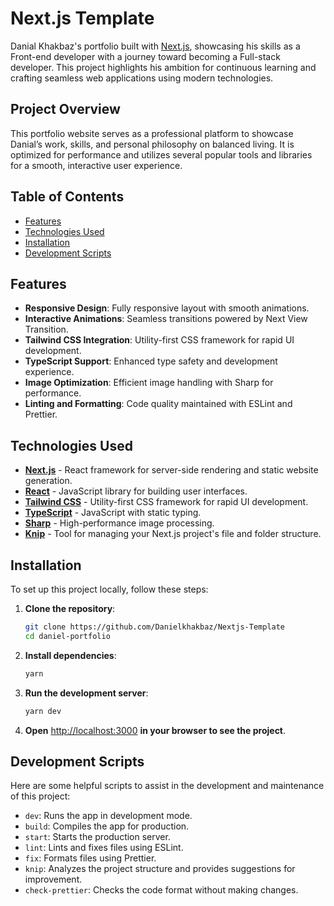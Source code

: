 # Next.js Template

Danial Khakbaz's portfolio built with [Next.js](https://nextjs.org/), showcasing his skills as a Front-end developer with a journey toward becoming a Full-stack developer. This project highlights his ambition for continuous learning and crafting seamless web applications using modern technologies.

## Project Overview

This portfolio website serves as a professional platform to showcase Danial’s work, skills, and personal philosophy on balanced living. It is optimized for performance and utilizes several popular tools and libraries for a smooth, interactive user experience.

## Table of Contents

- [Features](#features)
- [Technologies Used](#technologies-used)
- [Installation](#installation)
- [Development Scripts](#development-scripts)

## Features

- **Responsive Design**: Fully responsive layout with smooth animations.
- **Interactive Animations**: Seamless transitions powered by Next View Transition.
- **Tailwind CSS Integration**: Utility-first CSS framework for rapid UI development.
- **TypeScript Support**: Enhanced type safety and development experience.
- **Image Optimization**: Efficient image handling with Sharp for performance.
- **Linting and Formatting**: Code quality maintained with ESLint and Prettier.

## Technologies Used

- **[Next.js](https://nextjs.org/)** - React framework for server-side rendering and static website generation.
- **[React](https://reactjs.org/)** - JavaScript library for building user interfaces.
- **[Tailwind CSS](https://tailwindcss.com/)** - Utility-first CSS framework for rapid UI development.
- **[TypeScript](https://www.typescriptlang.org/)** - JavaScript with static typing.
- **[Sharp](https://sharp.pixelplumbing.com/)** - High-performance image processing.
- **[Knip](https://knip.dev/)** - Tool for managing your Next.js project's file and folder structure.

## Installation

To set up this project locally, follow these steps:

1. **Clone the repository**:

   ```bash
   git clone https://github.com/Danielkhakbaz/Nextjs-Template
   cd daniel-portfolio
   ```

2. **Install dependencies**:

   ```bash
   yarn
   ```

3. **Run the development server**:

   ```bash
   yarn dev
   ```

4. **Open** [http://localhost:3000](http://localhost:3000) **in your browser to see the project**.

## Development Scripts

Here are some helpful scripts to assist in the development and maintenance of this project:

- `dev`: Runs the app in development mode.
- `build`: Compiles the app for production.
- `start`: Starts the production server.
- `lint`: Lints and fixes files using ESLint.
- `fix`: Formats files using Prettier.
- `knip`: Analyzes the project structure and provides suggestions for improvement.
- `check-prettier`: Checks the code format without making changes.

